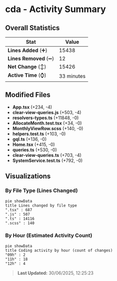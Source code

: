 # cda - Activity Summary 

## Overall Statistics

| Stat                   | Value                                                             |
| ---------------------- | ----------------------------------------------------------------- |
| **Lines Added** (➕)   | 15438                                          |
| **Lines Removed** (➖) | 12                                        |
| **Net Change** (↕)    | 15426                |
| **Active Time** (⌚)   | 33 minutes |


## Modified Files
- **App.tsx** (+234, -4)
- **clear-view-queries.js** (+503, -4)
- **resolvers-types.ts** (+11848, -0)
- **AllocateMonth.test.tsx** (+34, -0)
- **MonthlyViewRow.scss** (+140, -0)
- **helpers.test.ts** (+103, -0)
- **gql.ts** (+136, -0)
- **Home.tsx** (+415, -0)
- **queries.ts** (+530, -0)
- **clear-view-queries.ts** (+703, -4)
- **SystemService.test.ts** (+792, -0)

## Visualizations

### By File Type (Lines Changed)

```mermaid
pie showData
title Lines changed by file type
".tsx" : 687
".js" : 507
".ts" : 14116
".scss" : 140
```

### By Hour (Estimated Activity Count)

```mermaid
pie showData
title Coding activity by hour (count of changes)
"09h" : 2
"11h" : 18
"12h" : 4
```


> **Last Updated:** 30/06/2025, 12:25:23